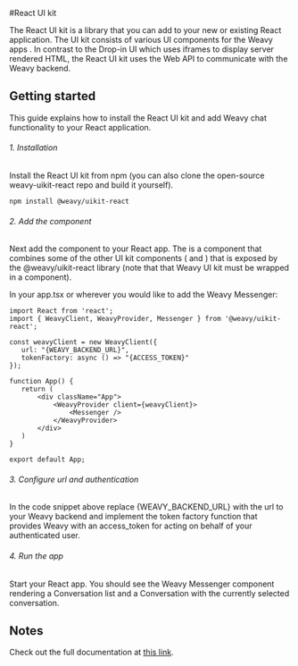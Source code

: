 #React UI kit

The React UI kit is a library that you can add to your new or existing React application. The UI kit consists of various UI components for the Weavy apps . In contrast to the Drop-in UI which uses iframes to display server rendered HTML, the React UI kit uses the Web API to communicate with the Weavy backend.

## Getting started
This guide explains how to install the React UI kit and add Weavy chat functionality to your React application.

###### 1. Installation
Install the React UI kit from npm (you can also clone the open-source weavy-uikit-react repo and build it yourself).
```JS
npm install @weavy/uikit-react
```

###### 2. Add the <Messenger> component
Next add the <Messenger> component to your React app. The <Messenger> is a component that combines some of the other UI kit components (<Conversation> and <ConversationList>) that is exposed by the @weavy/uikit-react library (note that that Weavy UI kit must be wrapped in a <WeavyProvider> component).

In your app.tsx or wherever you would like to add the Weavy Messenger:
```React
import React from 'react';
import { WeavyClient, WeavyProvider, Messenger } from '@weavy/uikit-react';

const weavyClient = new WeavyClient({ 
   url: "{WEAVY_BACKEND_URL}", 
   tokenFactory: async () => "{ACCESS_TOKEN}"
});

function App() {
   return (
       <div className="App">
           <WeavyProvider client={weavyClient}>
               <Messenger />
           </WeavyProvider>
       </div>
   )
}

export default App;
```

###### 3. Configure url and authentication
In the code snippet above replace {WEAVY_BACKEND_URL} with the url to your Weavy backend and implement the token factory function that provides Weavy with an access_token for acting on behalf of your authenticated user.

###### 4. Run the app
Start your React app. You should see the Weavy Messenger component rendering a Conversation list and a Conversation with the currently selected conversation.

## Notes
Check out the full documentation at [this link](https://www.weavy.com/docs/frontend/uikit-react).
